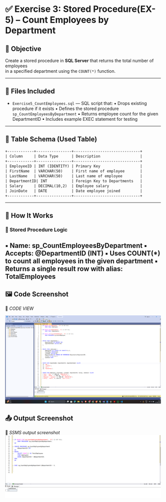 # ✅ Exercise 3: Stored Procedure(EX-5) – Count Employees by Department

## 📘 Objective  
Create a stored procedure in **SQL Server** that returns the total number of employees  
	in a specified department using the `COUNT(*)` function.

---

## 📁 Files Included

- `Exercise5_CountEmployees.sql` — SQL script that:
		▪ Drops existing procedure if it exists
		▪ Defines the stored procedure `sp_CountEmployeesByDepartment`
		▪ Returns employee count for the given DepartmentID
		▪ Includes example EXEC statement for testing

---

## 🧾 Table Schema (Used Table)

	+------------+----------------+------------------------------+
	| Column     | Data Type      | Description                  |
	+------------+----------------+------------------------------+
	| EmployeeID | INT (IDENTITY) | Primary Key                  |
	| FirstName  | VARCHAR(50)    | First name of employee       |
	| LastName   | VARCHAR(50)    | Last name of employee        |
	| DepartmentID| INT           | Foreign Key to Departments   |
	| Salary     | DECIMAL(10,2)  | Employee salary              |
	| JoinDate   | DATE           | Date employee joined         |
	+------------+----------------+------------------------------+

---

## 🧱 How It Works

### 🔹 Stored Procedure Logic

▪ Name: sp_CountEmployeesByDepartment
	▪ Accepts: @DepartmentID (INT)
	▪ Uses COUNT(*) to count all employees in the given department
	▪ Returns a single result row with alias: TotalEmployees
---
## 🖼️ Code Screenshot
📌 *CODE VIEW* 

![alt text](image.png)
## 📤 Output Screenshot
📌 *SSMS output screenshot*  
![alt text](image-1.png)
